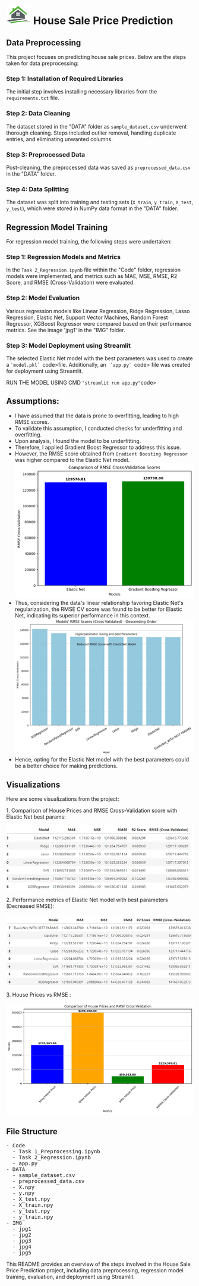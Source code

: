 <body>

<h1><img src="IMG/logo.png" alt="House Logo" height="50"> House Sale Price Prediction</h1>

<h2>Data Preprocessing</h2>
<p>
  This project focuses on predicting house sale prices. Below are the steps taken for data preprocessing:
</p>

<h3>Step 1: Installation of Required Libraries</h3>
<p>
  The initial step involves installing necessary libraries from the <code>requirements.txt</code> file.
</p>

<h3>Step 2: Data Cleaning</h3>
<p>
  The dataset stored in the "DATA" folder as <code>sample_dataset.csv</code> underwent thorough cleaning. Steps included outlier removal, handling duplicate entries, and eliminating unwanted columns.
</p>

<h3>Step 3: Preprocessed Data</h3>
<p>
  Post-cleaning, the preprocessed data was saved as <code>preprocessed_data.csv</code> in the "DATA" folder.
</p>

<h3>Step 4: Data Splitting</h3>
<p>
  The dataset was split into training and testing sets (<code>X_train</code>, <code>y_train</code>, <code>X_test</code>, <code>y_test</code>), which were stored in NumPy data format in the "DATA" folder.
</p>


<h2>Regression Model Training</h2>
<p>
  For regression model training, the following steps were undertaken:
</p>

<h3>Step 1: Regression Models and Metrics</h3>
<p>
  In the <code>Task 2_Regression.ipynb</code> file within the "Code" folder, regression models were implemented, and metrics such as MAE, MSE, RMSE, R2 Score, and RMSE (Cross-Validation) were evaluated.
</p>
<h3>Step 2: Model Evaluation</h3>
<p>
  Various regression models like Linear Regression, Ridge Regression, Lasso Regression, Elastic Net, Support Vector Machines, Random Forest Regressor, XGBoost Regressor were compared based on their performance metrics. See the image 'jpg1' in the "IMG" folder.
</p>

<h3>Step 3: Model Deployment using Streamlit</h3>
<p>
  The selected Elastic Net model with the best parameters was used to create a <code>`model.pkl` </code>code>file. Additionally, an <code> `app.py` </code>code> file was created for deployment using Streamlit.
</p>
<p> RUN THE MODEL USING CMD <code>"streamlit run app.py"</code>code>
</p>

<h2>Assumptions:</h2>
<ul>
  <li>I have assumed that the data is prone to overfitting, leading to high RMSE scores.</li>
  <li>To validate this assumption, I conducted checks for underfitting and overfitting.</li>
  <li>Upon analysis, I found the model to be underfitting.</li>
  <li>Therefore, I applied Gradient Boost Regressor to address this issue.</li>
  <li>However, the RMSE score obtained from <code>Gradient Boosting Regressor</code> was higher compared to the Elastic Net model. <img src="IMG/jpg4.jpg" alt="Visualization 4"></li>
  <li>Thus, considering the data's linear relationship favoring Elastic Net's regularization, the RMSE CV score was found to be better for Elastic Net, indicating its superior performance in this context.</li>
  <img src="IMG/jpg3.jpg" alt="Visualization 3">
  <li>Hence, opting for the Elastic Net model with the best parameters could be a better choice for making predictions.</li>
</ul>

<h2>Visualizations</h2>
<p>Here are some visualizations from the project:</p>

<p>1. Comparison of House Prices and RMSE Cross-Validation score with Elastic Net best params:</p>
<img src="IMG/jpg1.jpg" alt="Visualization 1">

<p>2. Performance metrics of Elastic Net model with best parameters (Decreased RMSE):</p>
<img src="IMG/jpg2.jpg" alt="Visualization 2">

<p>3. House Prices vs RMSE :</p>
<img src="IMG/jpg5.jpg" alt="Visualization 5">

<h2>File Structure</h2>

<pre>
- Code
  - Task 1_Preprocessing.ipynb
  - Task 2_Regression.ipynb
  - app.py
- DATA
  - sample_dataset.csv
  - preprocessed_data.csv
  - X.npy
  - y.npy
  - X_test.npy
  - X_train.npy
  - y_test.npy
  - y_train.npy
- IMG
  - jpg1
  - jpg2
  - jpg3
  - jpg4
  - jpg5
</pre>

<p>
  This README provides an overview of the steps involved in the House Sale Price Prediction project, including data preprocessing, regression model training, evaluation, and deployment using Streamlit.
</p>
</body>

